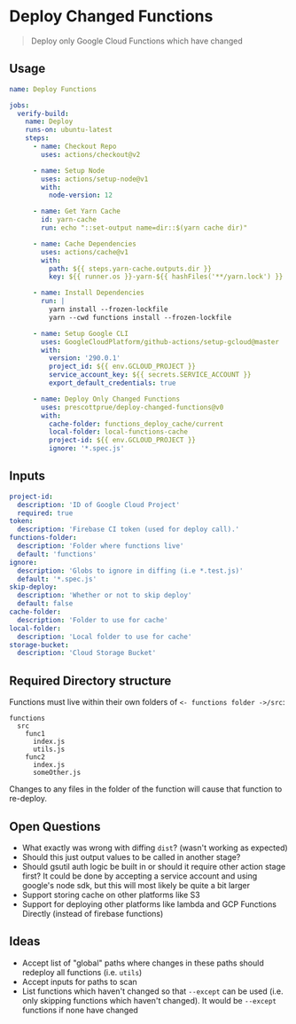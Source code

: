 # Deploy Changed Functions

> Deploy only Google Cloud Functions which have changed


## Usage


```yaml
name: Deploy Functions

jobs:
  verify-build:
    name: Deploy
    runs-on: ubuntu-latest
    steps:
      - name: Checkout Repo
        uses: actions/checkout@v2

      - name: Setup Node
        uses: actions/setup-node@v1
        with:
          node-version: 12

      - name: Get Yarn Cache
        id: yarn-cache
        run: echo "::set-output name=dir::$(yarn cache dir)"

      - name: Cache Dependencies
        uses: actions/cache@v1
        with:
          path: ${{ steps.yarn-cache.outputs.dir }}
          key: ${{ runner.os }}-yarn-${{ hashFiles('**/yarn.lock') }}

      - name: Install Dependencies
        run: |
          yarn install --frozen-lockfile
          yarn --cwd functions install --frozen-lockfile

      - name: Setup Google CLI
        uses: GoogleCloudPlatform/github-actions/setup-gcloud@master
        with:
          version: '290.0.1'
          project_id: ${{ env.GCLOUD_PROJECT }}
          service_account_key: ${{ secrets.SERVICE_ACCOUNT }}
          export_default_credentials: true

      - name: Deploy Only Changed Functions
        uses: prescottprue/deploy-changed-functions@v0
        with:
          cache-folder: functions_deploy_cache/current
          local-folder: local-functions-cache
          project-id: ${{ env.GCLOUD_PROJECT }}
          ignore: '*.spec.js'
```

## Inputs

```yaml
project-id:
  description: 'ID of Google Cloud Project'
  required: true
token:
  description: 'Firebase CI token (used for deploy call).'
functions-folder:
  description: 'Folder where functions live'
  default: 'functions'
ignore:
  description: 'Globs to ignore in diffing (i.e *.test.js)'
  default: '*.spec.js'
skip-deploy:
  description: 'Whether or not to skip deploy'
  default: false
cache-folder:
  description: 'Folder to use for cache'
local-folder:
  description: 'Local folder to use for cache'
storage-bucket:
  description: 'Cloud Storage Bucket'
```

## Required Directory structure

Functions must live within their own folders of `<- functions folder ->/src`:

```
functions
  src
    func1
      index.js
      utils.js
    func2
      index.js
      someOther.js
```

Changes to any files in the folder of the function will cause that function to re-deploy.

## Open Questions
- What exactly was wrong with diffing `dist`? (wasn't working as expected)
- Should this just output values to be called in another stage?
- Should gsutil auth logic be built in or should it require other action stage first? It could be done by accepting a service account and using google's node sdk, but this will most likely be quite a bit larger
- Support storing cache on other platforms like S3
- Support for deploying other platforms like lambda and GCP Functions Directly (instead of firebase functions)

## Ideas
- Accept list of "global" paths where changes in these paths should redeploy all functions (i.e. `utils`)
- Accept inputs for paths to scan
- List functions which haven't changed so that `--except` can be used (i.e. only skipping functions which haven't changed). It would be `--except` functions if none have changed
